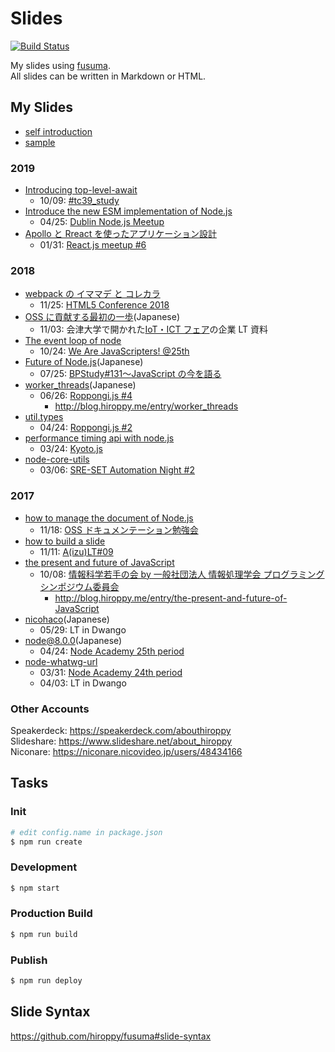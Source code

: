 # Slides

[![Build Status](https://travis-ci.org/hiroppy/slides.svg?branch=master)](https://travis-ci.org/hiroppy/slides)

My slides using [fusuma](https://github.com/hiroppy/fusuma).  
All slides can be written in Markdown or HTML.

## My Slides

* [self introduction](https://slides.hiroppy.me/self-introduction)
* [sample](https://slides.hiroppy.me/hello/)

### 2019

* [Introducing top-level-await]()
  * 10/09: [#tc39_study](https://web-study.connpass.com/event/147538/)
* [Introduce the new ESM implementation of Node.js](https://slides.hiroppy.me/node-esm)
  * 04/25: [Dublin Node.js Meetup](https://www.meetup.com/ja-JP/Dublin-Node-js-Meetup/events/260666447/)
* [Apollo と Rreact を使ったアプリケーション設計](https://slides.hiroppy.me/introduce-apollo)
  * 01/31: [React.js meetup #6](https://reactjs-meetup.connpass.com/event/115274/)

### 2018

* [webpack の イママデ と コレカラ](https://slides.hiroppy.me/webpack-history)
  * 11/25: [HTML5 Conference 2018](https://events.html5j.org)
* [OSS に貢献する最初の一歩](https://niconare.nicovideo.jp/watch/kn3590)(Japanese)
  * 11/03: 会津大学で開かれた[IoT・ICT フェア](https://www.city.aizuwakamatsu.fukushima.jp/docs/2018092500030/)の企業 LT 資料
* [The event loop of node](https://slides.hiroppy.me/the-event-loop-of-node)
  * 10/24: [We Are JavaScripters! @25th](https://wajs.connpass.com/event/103761/)
* [Future of Node.js](https://slides.hiroppy.me/future-of-node)(Japanese)
  * 07/25: [BPStudy#131〜JavaScript の今を語る](https://bpstudy.connpass.com/event/90777/)
* [worker_threads](https://slides.hiroppy.me/worker_threads)(Japanese)
  * 06/26: [Roppongi.js #4](https://roppongi-js.connpass.com/event/86684/)
    * http://blog.hiroppy.me/entry/worker_threads
* [util.types](http://slides.hiroppy.me/util.types)
  * 04/24: [Roppongi.js #2](https://roppongi-js.connpass.com/event/82998/)
* [performance timing api with node.js](http://slides.hiroppy.me/performance-timing-api-with-node.js/)
  * 03/24: [Kyoto.js](https://kyotojs.connpass.com/event/80019/)
* [node-core-utils](http://slides.hiroppy.me/node-core-utils/)
  * 03/06: [SRE-SET Automation Night #2](https://mercari.connpass.com/event/79046/)

### 2017

* [how to manage the document of Node.js](http://slides.hiroppy.me/how-to-manage-the-document-of-Node.js)
  * 11/18: [OSS ドキュメンテーション勉強会](https://kbkz.connpass.com/event/5150/)
* [how to build a slide](http://slides.hiroppy.me/how-to-build-a-slide/)
  * 11/11: [A(izu)LT#09](https://atnd.org/events/91189)
* [the present and future of JavaScript](http://slides.hiroppy.me/the-present-and-future-of-JavaScript/)
  * 10/08: [情報科学若手の会 by 一般社団法人 情報処理学会 プログラミングシンポジウム委員会](http://wakate.org/2017/07/20/50th-general/)
    * http://blog.hiroppy.me/entry/the-present-and-future-of-JavaScript
* [nicohaco](http://slides.hiroppy.me/nicohaco/)(Japanese)
  * 05/29: LT in Dwango
* [node@8.0.0](http://hiroppy.github.io/slides/node8/)(Japanese)
  * 04/24: [Node Academy 25th period](https://nodejs.connpass.com/event/54749/)
* [node-whatwg-url](http://slides.hiroppy.me/node-whatwg-url/)
  * 03/31: [Node Academy 24th period](https://nodejs.connpass.com/event/53534/)
  * 04/03: LT in Dwango

### Other Accounts

Speakerdeck: https://speakerdeck.com/abouthiroppy  
Slideshare: https://www.slideshare.net/about_hiroppy  
Niconare: https://niconare.nicovideo.jp/users/48434166

## Tasks

### Init

```sh
# edit config.name in package.json
$ npm run create
```

### Development

```sh
$ npm start
```

### Production Build

```sh
$ npm run build
```

### Publish

```sh
$ npm run deploy
```

## Slide Syntax

https://github.com/hiroppy/fusuma#slide-syntax
